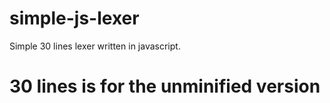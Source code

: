 # simple-js-lexer
Simple 30 lines lexer written in javascript.

# **30 lines is for the unminified version**
